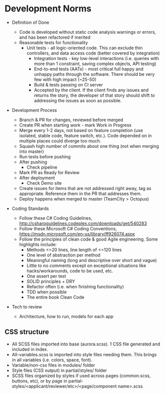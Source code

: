 # Development Norms

* Definition of Done
  - Code is developed without static code analysis warnings or errors, and has been refactored if merited
  - Reasonable tests for functionality 
    - Unit tests - all logic-oriented code. This can exclude thin controllers, and data access code (better covered by integration)
	  - Integration tests - key low-level interactions (i.e. queries with more than 1 constraint, saving complex objects, API testing)
	  - End-to-end tests (AATs) - most critical full happy and unhappy paths through the software. There should be very few with high impact (~25-50)
	  - Build & tests passing on CI server
	  - Accepted by the client. If the client finds any issues and returns the story, the developer of that story should shift to addressing the issues as soon as possible.

* Development Process
  - Branch & PR for changes, reviewed before merged
  - Create PR when starting work - mark Work in Progress 
  - Merge every 1-2 days, not based on feature completion (use isolated, stable code, feature switch, etc.). Code depended on in multiple places could diverge too much. 
  - Squash high number of commits about one thing (not when merging into master) 
  - Run tests before pushing 
  - After pushing
	  - Check pipeline 
  - Mark PR as Ready for Review 
  - After deployment
	  - Check Demo site 
  - Create issues for items that are not addressed right away, tag as appropriate. Reference them in the PR that addresses them.  
  - Deploy happens when merged to master (TeamCity > Octopus)

* Coding Standards 
  - Follow these C# Coding Guidelines, http://csharpguidelines.codeplex.com/downloads/get/540283
  - Follow these Microsoft C# Coding Conventions, https://msdn.microsoft.com/en-us/library/ff926074.aspx
  - Follow the principles of clean code & good Agile engineering. Some highlights include:
    - Methods <=20 lines, line length of <=120 lines
    - One level of abstraction per method 
    - Meaningful naming (long and descriptive over short and vague)
    - Little to no comments except on exceptional situations like hacks/workarounds, code to be used, etc.
    - One assert per test 
    - SOLID principles + DRY
    - Refactor often (i.e. when finishing functionality)
    - TDD when possible  
    - The entire book Clean Code 
 
* Tech to review
  - Architecture, how to run, models for each app
    
## CSS structure 
- All SCSS files imported into base (aurora.scss). 1 CSS file generated and included in index. 
- All-variables.scss is imported into style files needing them. This brings in all variables (i.e. colors, space, font).
- Variable/non-css files in modules/ folder
- Style files (CSS output) in partial/styles/ folder
- SCSS files organized by styles if used across pages (common.scss, buttons, etc), or by page in partial-styles/<applicant/reviewer/etc>/<page/component name>.scss